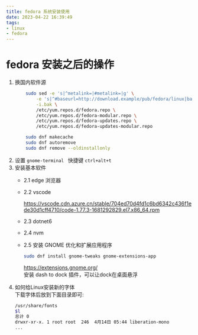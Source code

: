 ```yaml
---
title: fedora 系统安装使用
date: 2023-04-22 16:39:49
tags:
- linux
- fedora
---
```



# fedora 安装之后的操作

1. 换国内软件源
    ```bash
        sudo sed -e 's|^metalink=|#metalink=|g' \
            -e 's|^#baseurl=http://download.example/pub/fedora/linux|baseurl=https://mirrors.tuna.tsinghua.edu.cn/fedora|g' \
            -i.bak \
            /etc/yum.repos.d/fedora.repo \
            /etc/yum.repos.d/fedora-modular.repo \
            /etc/yum.repos.d/fedora-updates.repo \
            /etc/yum.repos.d/fedora-updates-modular.repo

        sudo dnf makecache
        sudo dnf autoremove
        sudo dnf remove --oldinstallonly
    ```
2. 设置 `gnome-terminal ` 快捷键 `ctrl+alt+t`
3. 安装基本软件
	+ 2.1 edge 浏览器
	+ 2.2 vscode   
	
		https://vscode.cdn.azure.cn/stable/704ed70d4fd1c6bd6342c436f1ede30d1cff4710/code-1.77.3-1681292829.el7.x86_64.rpm

	+ 2.3 dotnet6
	+ 2.4 nvm  
	+ 2.5 安装 GNOME 优化和扩展应用程序  
		```bash
		sudo dnf install gnome-tweaks gnome-extensions-app
		```
		https://extensions.gnome.org/  
        安装 dash to dock 插件，可以让dock在桌面悬浮
4. 如何给Linux安装新的字体  
    下载字体后放到下面目录即可:
    ```bash
    /usr/share/fonts
    $l
    总计 0
    drwxr-xr-x. 1 root root  246  4月14日 05:44 liberation-mono
    ...
    ```